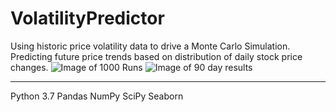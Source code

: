 # VolatilityPredictor
Using historic price volatility data to drive a Monte Carlo Simulation. Predicting future price trends based on distribution of daily stock price changes. 
![Image of 1000 Runs](https://github.com/nasriv/VolatilityPredictor/blob/master/future_1000.png)
![Image of 90 day results](https://github.com/nasriv/VolatilityPredictor/blob/master/EndPriceData_1000.png)

_______________________
Python 3.7
Pandas
NumPy
SciPy
Seaborn
